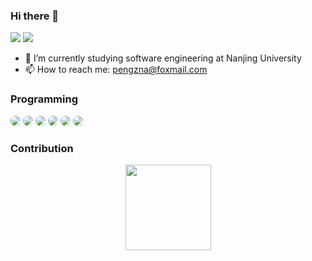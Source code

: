 ### Hi there 👋

<span align="center"> <img src="https://visitor-badge.glitch.me/badge?page_id=Pengzna" /> <img src="https://img.shields.io/github/followers/Pengzna?style=social" /> </span>

- 🔭 I’m currently studying software engineering at Nanjing University
- 📫 How to reach me: pengzna@foxmail.com

### Programming

<span > 
  <img src="https://img.shields.io/badge/Java-ED8B00?style=for-the-badge&logo=openjdk&logoColor=white" style="border-radius: 20px; max-height: 23px"/>
  <img src="https://img.shields.io/badge/Go-00ADD8?style=for-the-badge&logo=go&logoColor=white" style="border-radius: 20px; max-height: 23px" />
  <img src="https://img.shields.io/badge/Spring-6DB33F?style=for-the-badge&logo=spring&logoColor=white" style="border-radius: 20px; max-height: 23px" />
  <img src="https://img.shields.io/badge/Markdown-000000?style=for-the-badge&logo=markdown&logoColor=white" style="border-radius: 20px; max-height: 23px" />
  <img src="https://img.shields.io/badge/Linux-FCC624?style=for-the-badge&logo=linux&logoColor=black" style="border-radius: 20px; max-height: 23px"/>
  <img src="https://img.shields.io/badge/Vue.js-35495E?style=for-the-badge&logo=vue.js&logoColor=4FC08D" style="border-radius: 20px; max-height: 23px" /> </span>


### Contribution

<div align="center"> <img height="137px" src="https://github-readme-stats.vercel.app/api?username=Pengzna&hide_title=true&hide_border=true&show_icons=trueline_height=21&text_color=000&icon_color=000&bg_color=0,ea6161,ffc64d,fffc4d,52fa5a&theme=graywhite" /> </div>

<!--
**Pengzna/Pengzna** is a ✨ _special_ ✨ repository because its `README.md` (this file) appears on your GitHub profile.

Here are some ideas to get you started:

- 🔭 I’m currently working on ...
- 🌱 I’m currently learning ...
- 👯 I’m looking to collaborate on ...
- 🤔 I’m looking for help with ...
- 💬 Ask me about ...
- 📫 How to reach me: ...
- 😄 Pronouns: ...
- ⚡ Fun fact: ...
-->
